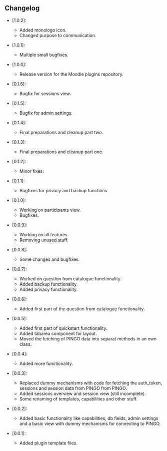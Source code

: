 ## Changelog ##

- [1.0.2]:
    - Added monologo icon.
    - Changed purpose to communication.

- [1.0.1]:
    - Multiple small bugfixes.

- [1.0.0]:
    - Release version for the Moodle plugins repository.

- [0.1.6]:
    - Bugfix for sessions view.

- [0.1.5]:
    - Bugfix for admin settings.

- [0.1.4]:
    - Final preparations and cleanup part two.

- [0.1.3]:
    - Final preparations and cleanup part one.

- [0.1.2]:
    - Minor fixes.

- [0.1.1]:
    - Bugfixes for privacy and backup functions.

- [0.1.0]:
    - Working on participants view.
    - Bugfixes.

- [0.0.9]:
    - Working on all features.
    - Removing unused stuff.

- [0.0.8]:
    - Some changes and bugfixes.

- [0.0.7]:
    - Worked on question from catalogue functionality.
    - Added backup functionality.
    - Added privacy functionality.

- [0.0.6]:
    - Added first part of the question from catalogue functionality.

- [0.0.5]:
    - Added first part of quickstart functionality.
    - Added tabarea component for layout.
    - Moved the fetching of PINGO data into separat methods in an own class.

- [0.0.4]:
    - Added more functionality.

- [0.0.3]:
    - Replaced dummy mechanisms with code for fetching the auth_token, sessions and session data from PINGO from PINGO.
    - Added sessions overview and session view (still incomplete).
    - Some renaming of templates, capabilities and other stuff.

- [0.0.2]:
    - Added basic functionality like capabilities, db fields, admin settings and a basic view with dummy mechanisms for connecting to PINGO.

- [0.0.1]:
    - Added plugin template files.
